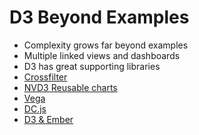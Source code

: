 # D3 Beyond Examples

 * Complexity grows far beyond examples
 * Multiple linked views and dashboards
 * D3 has great supporting libraries
 * [Crossfilter](http://square.github.io/crossfilter/)
 * [NVD3 Reusable charts](http://nvd3.org/)
 * [Vega](http://trifacta.github.io/vega/)
 * [DC.js](http://nickqizhu.github.io/dc.js/)
 * [D3 & Ember](http://www.samselikoff.com/blog/2013/08/09/ember-d3-simple-dashboards/)
